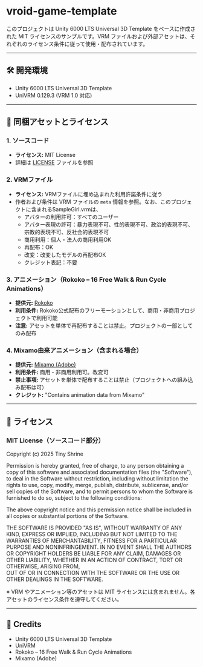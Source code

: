 # vroid-game-template

このプロジェクトは Unity 6000 LTS Universal 3D Template をベースに作成された MIT ライセンスのサンプルです。VRM ファイルおよび外部アセットは、それぞれのライセンス条件に従って使用・配布されています。

---

## 🛠 開発環境

- Unity 6000 LTS Universal 3D Template
- UniVRM 0.129.3 (VRM 1.0 対応)

---

## 📂 同梱アセットとライセンス

### 1. ソースコード

- **ライセンス:** MIT License
- 詳細は [LICENSE](LICENSE) ファイルを参照

### 2. VRMファイル

- **ライセンス:** VRMファイルに埋め込まれた利用許諾条件に従う  
- 作者および条件は VRM ファイルの `meta` 情報を参照。なお、このプロジェクトに含まれるSampleGirl.vrmは、
  - アバターの利用許可：すべてのユーザー
  - アバター表現の許可：暴力表現不可、性的表現不可、政治的表現不可、宗教的表現不可、反社会的表現不可
  - 商用利用：個人・法人の商用利用OK
  - 再配布：OK
  - 改変：改変したモデルの再配布OK
  - クレジット表記：不要

### 3. アニメーション（Rokoko – 16 Free Walk & Run Cycle Animations）

- **提供元:** [Rokoko](https://www.rokoko.com/resources/rokoko-mocap-16-free-walk-and-run-cycle-animations)
- **利用条件:** Rokoko公式配布のフリーモーションとして、商用・非商用プロジェクトで利用可能  
- **注意:** アセットを単体で再配布することは禁止。プロジェクトの一部としてのみ配布

### 4. Mixamo由来アニメーション（含まれる場合）

- **提供元:** [Mixamo (Adobe)](https://www.mixamo.com/)
- **利用条件:** 商用・非商用利用可。改変可  
- **禁止事項:** アセットを単体で配布することは禁止（プロジェクトへの組み込み配布は可）
- **クレジット:** "Contains animation data from Mixamo"

---

## 📜 ライセンス

### MIT License（ソースコード部分）

Copyright (c) 2025 Tiny Shrine

Permission is hereby granted, free of charge, to any person obtaining a copy
of this software and associated documentation files (the "Software"), to deal
in the Software without restriction, including without limitation the rights
to use, copy, modify, merge, publish, distribute, sublicense, and/or sell
copies of the Software, and to permit persons to whom the Software is
furnished to do so, subject to the following conditions:

The above copyright notice and this permission notice shall be included in
all copies or substantial portions of the Software.

THE SOFTWARE IS PROVIDED "AS IS", WITHOUT WARRANTY OF ANY KIND, EXPRESS OR
IMPLIED, INCLUDING BUT NOT LIMITED TO THE WARRANTIES OF MERCHANTABILITY,
FITNESS FOR A PARTICULAR PURPOSE AND NONINFRINGEMENT. IN NO EVENT SHALL THE
AUTHORS OR COPYRIGHT HOLDERS BE LIABLE FOR ANY CLAIM, DAMAGES OR OTHER
LIABILITY, WHETHER IN AN ACTION OF CONTRACT, TORT OR OTHERWISE, ARISING FROM,  
OUT OF OR IN CONNECTION WITH THE SOFTWARE OR THE USE OR OTHER DEALINGS IN
THE SOFTWARE.

※ VRM やアニメーション等のアセットは MIT ライセンスには含まれません。各アセットのライセンス条件を遵守してください。

---

## 🙏 Credits

- Unity 6000 LTS Universal 3D Template
- UniVRM
- Rokoko – 16 Free Walk & Run Cycle Animations
- Mixamo (Adobe)

